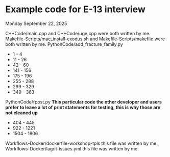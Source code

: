 # Example code for E-13 interview

Monday September 22, 2025

C++Code/main.cpp and C++Code/uge.cpp were both written by me.
Makefile-Scripts/mac_install-exodus.sh and Makefile-Scripts/makefile were both written by me.
PythonCode/add_fracture_family.py
* 1 - 4
* 11 - 26
* 42 - 60
* 141 - 156
* 175 - 196
* 255 - 288
* 299 - 329
* 349 - 363

PythonCode/fpost.py **This particular code the other developer and users prefer to leave a lot of print statements for testing, this is why those are not cleaned up**
* 404 - 445
* 922 - 1221
* 1504 - 1806

Workflows-Docker/dockerfile-workshop-tpls this file was written by me.
Workflows-Docker/lagrit-issues.yml this file was written by me.